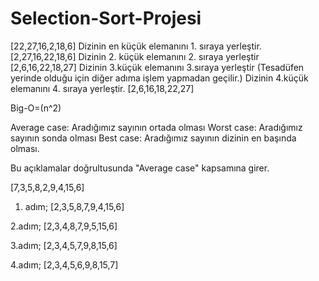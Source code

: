 # Selection-Sort-Projesi
[22,27,16,2,18,6] 
Dizinin en küçük elemanını 1. sıraya yerleştir. 
[2,27,16,22,18,6]
Dizinin 2. küçük elemanını 2. sıraya yerleştir
[2,6,16,22,18,27]
Dizinin 3.küçük elemanını 3.sıraya yerleştir
(Tesadüfen yerinde olduğu için diğer adıma işlem yapmadan geçilir.)
Dizinin 4.küçük elemanını 4. sıraya yerleştir.
[2,6,16,18,22,27]

Big-O=(n^2)

Average case: Aradığımız sayının ortada olması
Worst case: Aradığımız sayının sonda olması
Best case: Aradığımız sayının dizinin en başında olması.

Bu açıklamalar doğrultusunda "Average case" kapsamına girer.

[7,3,5,8,2,9,4,15,6] 
1. adım;
[2,3,5,8,7,9,4,15,6]

2.adım;
[2,3,4,8,7,9,5,15,6] 

3.adım;
[2,3,4,5,7,9,8,15,6] 

4.adım;
[2,3,4,5,6,9,8,15,7] 
